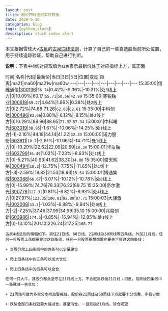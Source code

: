```yaml
---
layout: post
title: 股价四线法则实时数据
date: 2020-5-10
categories: blog
tags: [python,stock]
description: stock index alert
---
```



本文根据雪球大v[古泉](https://xueqiu.com/u/7148646888)的[古泉四线法则](https://xueqiu.com/7148646888/130498192)，计算了自己的一些自选股当前所处位置，用于持续追踪验证，帮助自己进行判断。

**说明**：下表中4线对应取值为`红色`表示最新价处于对应指标上方，属正面

时间|名称|代码|最新价|当日|3日|5日|位置|变动|距离|ma21|ma60|ma21w|ma60w
---|---|---|---|---|---|---|---|---
15:35:00|信维通信|[300136](https://xueqiu.com/S/SZ300136)|`56.74`|0.42%|-9.36%|-10.31%|处`3`线上方|0|10.09%|60.17|`55.71`|`50.56`|`42.99`
15:35:00|寒锐钴业|[300618](https://xueqiu.com/S/SZ300618)|`69.27`|4.64%|1.86%|0.38%|处`2`线上方|0|2.72%|74.88|71.26|`62.68`|`62.61`
15:35:00|中科创达|[300496](https://xueqiu.com/S/SZ300496)|`83.66`|0.80%|-6.12%|-8.15%|处`2`线上方|0|10.29%|89.96|88.95|`77.32`|`57.34`
15:00:01|中科曙光|[603019](https://xueqiu.com/S/SH603019)|`38.95`|-1.67%|-10.06%|-14.25%|处`1`线上方|-1|-2.16%|44.18|44.14|41.22|`32.33`
15:00:00|诺力股份|[603611](https://xueqiu.com/S/SH603611)|`18.7`|-2.81%|-10.96%|-14.71%|处`1`线上方|0|-10.29%|22.62|22.09|20.89|`18.34`
15:00:01|华友钴业|[603799](https://xueqiu.com/S/SH603799)|`36.49`|1.02%|-7.23%|-8.63%|处`1`线上方|0|-5.21%|40.93|41.62|38.30|`34.08`
15:35:00|盛天网络|[300494](https://xueqiu.com/S/SZ300494)|`18.2`|-12.75%|-7.75%|-11.65%|处`1`线上方|-3|-2.59%|19.82|21.53|18.93|`15.54`
15:00:01|博通集成|[603068](https://xueqiu.com/S/SH603068)|`66.67`|-3.07%|-10.12%|-10.78%|处`0`线上方|0|-15.99%|74.76|78.33|76.22|89.75
15:35:00|帝尔激光|[300776](https://xueqiu.com/S/SZ300776)|`127.32`|0.81%|-6.82%|-8.93%|处`4`线上方|0|27.97%|`123.35`|`100.81`|`92.80`|`87.71`
15:00:03|大族激光|[002008](https://xueqiu.com/S/SZ002008)|`33.7`|-1.03%|-6.88%|-9.94%|处`0`线上方|-2|-7.25%|37.46|37.99|34.99|35.10
15:00:00|兆易创新|[603986](https://xueqiu.com/S/SH603986)|`174.5`|-0.85%|-16.94%|-12.85%|处`1`线上方|0|-13.10%|201.10|226.24|217.25|`168.77`

```
古泉4线法则的精髓如下。抓住21日线、60日线、21周线及60周线等四条线，外加21月线，任何一只股票上涨都要穿过这四条线，任何一只股票要想爆雷也要先下穿过这四条线：

+ 当股价爬上四条线中的两条可以少量建仓

+ 爬上四条线中的三条可以加大仓位

+ 爬上四条线中的四条可以全仓

任何一只大牛，其股价都会坚守在21月线上方，不会轻易跌破21月线；相反，每跌破四条线中一条就减一些仓位：

+ 21周线可做为多空分水岭及警戒线，股价在21周线及60周线下方就要十分慎重，多看少做

+ 跌破全部四条线就要大幅减仓，甚至清仓，一旦跌破21月线，清仓观望
```